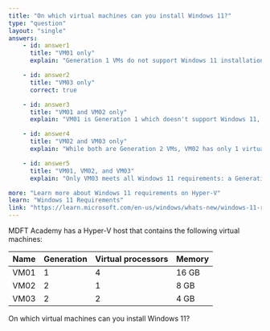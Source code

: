 ```yaml
---
title: "On which virtual machines can you install Windows 11?"
type: "question"
layout: "single"
answers:
    - id: answer1
      title: "VM01 only"
      explain: "Generation 1 VMs do not support Windows 11 installations, as Windows 11 requires UEFI boot which is only available in Generation 2 VMs."

    - id: answer2
      title: "VM03 only"
      correct: true

    - id: answer3
      title: "VM01 and VM02 only"
      explain: "VM01 is Generation 1 which doesn't support Windows 11, and VM02 has only 1 virtual processor which doesn't meet Windows 11's minimum requirement of 2 processors."

    - id: answer4
      title: "VM02 and VM03 only"
      explain: "While both are Generation 2 VMs, VM02 has only 1 virtual processor which doesn't meet Windows 11's minimum requirement of 2 processors."

    - id: answer5
      title: "VM01, VM02, and VM03"
      explain: "Only VM03 meets all Windows 11 requirements: a Generation 2 VM and a minimum of 2 virtual processors."

more: "Learn more about Windows 11 requirements on Hyper-V"
learn: "Windows 11 Requirements"
link: "https://learn.microsoft.com/en-us/windows/whats-new/windows-11-requirements"
---
```

MDFT Academy has a Hyper-V host that contains the following virtual machines:

| Name  | Generation | Virtual processors | Memory  |
|-------|------------|--------------------|---------|
| VM01  | 1          | 4                  | 16 GB   |
| VM02  | 2          | 1                  | 8 GB    |
| VM03  | 2          | 2                  | 4 GB    |

On which virtual machines can you install Windows 11?

